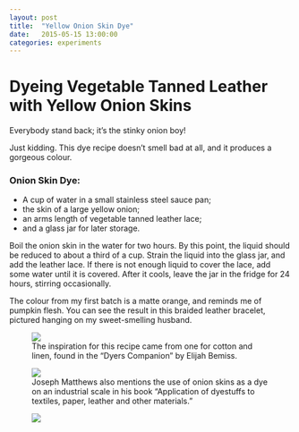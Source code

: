 ```yaml
---
layout: post
title:  "Yellow Onion Skin Dye"
date:   2015-05-15 13:00:00
categories: experiments
---
```


# Dyeing Vegetable Tanned Leather with Yellow Onion Skins

Everybody stand back; it’s the stinky onion boy!

Just kidding. This dye recipe doesn’t smell bad at all, and it produces a gorgeous colour.


### Onion Skin Dye:

* A cup of water in a small stainless steel sauce pan;
* the skin of a large yellow onion;
* an arms length of vegetable tanned  leather lace;
* and a glass jar for later storage.

Boil the onion skin in the water for two hours. By this point, the liquid should be reduced to about a third of a cup. Strain the liquid into the glass jar, and add the leather lace. If there is not enough liquid to cover the lace, add some water until it is covered. After it cools, leave the jar in the fridge for 24 hours, stirring occasionally.

The colour from my first batch is a matte orange, and reminds me of pumpkin flesh. You can see the result in this braided leather bracelet, pictured hanging on my sweet-smelling husband.

<figure>
<img src="http://fehuleather.s3.amazonaws.com/floraonfauna/onion-skin-3.PNG">
<figcaption>The inspiration for this recipe came from one for cotton and linen, found in the “Dyers Companion” by Elijah Bemiss.</figcaption>
</figure>


<figure>
<img src="http://fehuleather.s3.amazonaws.com/floraonfauna/onion-skin-2.jpg">
<figcaption>Joseph Matthews also mentions the use of onion skins as a dye on an industrial scale in his book “Application of dyestuffs to textiles, paper, leather and other materials.”
</figcaption>
</figure>

<figure>
<img src="http://fehuleather.s3.amazonaws.com/floraonfauna/onion-skin.jpg">
</figure>
